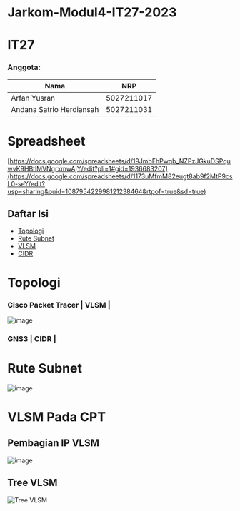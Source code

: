 # Jarkom-Modul4-IT27-2023

#  IT27
### Anggota: 
Nama | NRP 
--- | --- 
Arfan Yusran | 5027211017 
Andana Satrio Herdiansah | 5027211031 

# Spreadsheet
[https://docs.google.com/spreadsheets/d/19JmbFhPwqb_NZPzJGkuDSPquwvK9HBtlMVNgrxmwAjY/edit?pli=1#gid=1936683207](https://docs.google.com/spreadsheets/d/1173uMfmM82eugt8ab9f2MtP9csL0-seY/edit?usp=sharing&ouid=108795422998121238464&rtpof=true&sd=true)

## Daftar Isi 
- [Topologi](#topologi)
- [Rute Subnet](#rute-subnet)
- [VLSM](#vlsm)
- [CIDR](#cidr)

# Topologi
### Cisco Packet Tracer | VLSM |
![image](https://github.com/jezz16/Jarkom-2023/assets/99706251/a77836e7-3eb2-4964-b2e3-262ee7c7e643)


### GNS3 | CIDR |


# Rute Subnet
![image](https://github.com/jezz16/Jarkom-2023/assets/99706251/c748b76b-b4cb-4720-a01c-be72f64a140f)


# VLSM Pada CPT 
## Pembagian IP VLSM
![image](https://github.com/jezz16/Jarkom-2023/assets/99706251/f29cca26-f041-4f41-86b1-f6ccb1330f78)


## Tree VLSM
![Tree VLSM](https://github.com/jezz16/Jarkom-2023/assets/99706251/0cfe6ef7-df43-4e18-aa60-cccb49401159)
